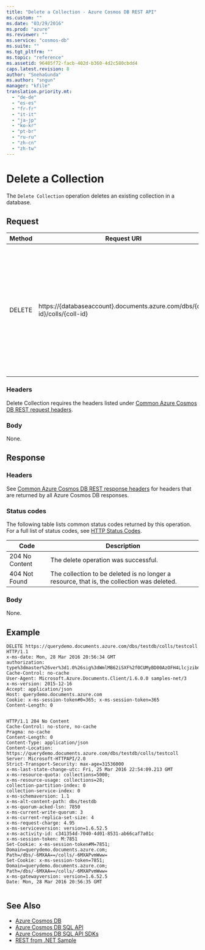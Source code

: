 ```yaml
---
title: "Delete a Collection - Azure Cosmos DB REST API"
ms.custom: ""
ms.date: "03/29/2016"
ms.prod: "azure"
ms.reviewer: ""
ms.service: "cosmos-db"
ms.suite: ""
ms.tgt_pltfrm: ""
ms.topic: "reference"
ms.assetid: 96485f72-facb-402d-b360-4d2c580cbdd4
caps.latest.revision: 8
author: "SnehaGunda"
ms.author: "sngun"
manager: "kfile"
translation.priority.mt: 
  - "de-de"
  - "es-es"
  - "fr-fr"
  - "it-it"
  - "ja-jp"
  - "ko-kr"
  - "pt-br"
  - "ru-ru"
  - "zh-cn"
  - "zh-tw"
---
```

# Delete a Collection
The `Delete Collection` operation deletes an existing collection in a database.  
  
## Request  
  
|Method|Request URI|Description|  
|------------|-----------------|-----------------|  
|DELETE|https://{databaseaccount}.documents.azure.com/dbs/{db-id}/colls/{coll-id}|The {databaseaccount} is the name of the Azure Cosmos DB account created under your subscription. The {db-id} value is the user generated name/ID of the database, not the system generated ID (rid). The {coll-id} value is the name of the collection to be deleted.|  
  
### Headers  
 Delete Collection requires the headers listed under [Common Azure Cosmos DB REST request headers](common-cosmosdb-rest-request-headers.md).  
  
### Body  
 None.  
  
## Response  
  
### Headers  
 See [Common Azure Cosmos DB REST response headers](common-cosmosdb-rest-response-headers.md) for headers that are returned by all Azure Cosmos DB responses.  
  
### Status codes  
 The following table lists common status codes returned by this operation. For a full list of status codes, see [HTTP Status Codes](https://msdn.microsoft.com/library/azure/dn783364.aspx).  
  
|Code|Description|  
|----------|-----------------|  
|204 No Content|The delete operation was successful.|  
|404 Not Found|The collection to be deleted is no longer a resource, that is, the collection was deleted.|  
  
### Body  
 None.  
  
## Example  
  
```  
DELETE https://querydemo.documents.azure.com/dbs/testdb/colls/testcoll HTTP/1.1  
x-ms-date: Mon, 28 Mar 2016 20:56:34 GMT  
authorization: type%3dmaster%26ver%3d1.0%26sig%3dWmlMB62iSXF%2f0CUMyBD00AzOFH4LlcjzibmFC6zocxc%3d  
Cache-Control: no-cache  
User-Agent: Microsoft.Azure.Documents.Client/1.6.0.0 samples-net/3  
x-ms-version: 2015-12-16  
Accept: application/json  
Host: querydemo.documents.azure.com  
Cookie: x-ms-session-token#0=365; x-ms-session-token=365  
Content-Length: 0  
  
```  
  
```  
HTTP/1.1 204 No Content  
Cache-Control: no-store, no-cache  
Pragma: no-cache  
Content-Length: 0  
Content-Type: application/json  
Content-Location: https://querydemo.documents.azure.com/dbs/testdb/colls/testcoll  
Server: Microsoft-HTTPAPI/2.0  
Strict-Transport-Security: max-age=31536000  
x-ms-last-state-change-utc: Fri, 25 Mar 2016 22:54:09.213 GMT  
x-ms-resource-quota: collections=5000;  
x-ms-resource-usage: collections=28;  
collection-partition-index: 0  
collection-service-index: 0  
x-ms-schemaversion: 1.1  
x-ms-alt-content-path: dbs/testdb  
x-ms-quorum-acked-lsn: 7850  
x-ms-current-write-quorum: 3  
x-ms-current-replica-set-size: 4  
x-ms-request-charge: 4.95  
x-ms-serviceversion: version=1.6.52.5  
x-ms-activity-id: c341354d-7040-4d01-8531-ab66caf7a01c  
x-ms-session-token: M:7851  
Set-Cookie: x-ms-session-token#M=7851; Domain=querydemo.documents.azure.com; Path=/dbs/-6MXAA==/colls/-6MXAPvmWww=  
Set-Cookie: x-ms-session-token=7851; Domain=querydemo.documents.azure.com; Path=/dbs/-6MXAA==/colls/-6MXAPvmWww=  
x-ms-gatewayversion: version=1.6.52.5  
Date: Mon, 28 Mar 2016 20:56:35 GMT  
  
```  
  
  ## See Also  
* [Azure Cosmos DB](https://docs.microsoft.com/azure/cosmos-db/introduction) 
* [Azure Cosmos DB SQL API](https://docs.microsoft.com/azure/cosmos-db/sql-api-introduction)   
* [Azure Cosmos DB SQL API SDKs](https://docs.microsoft.com/en-us/azure/cosmos-db/sql-api-sdk-dotnet)    
* [REST from .NET Sample](https://github.com/Azure/azure-documentdb-dotnet/tree/master/samples/rest-from-.net)  
  
  


